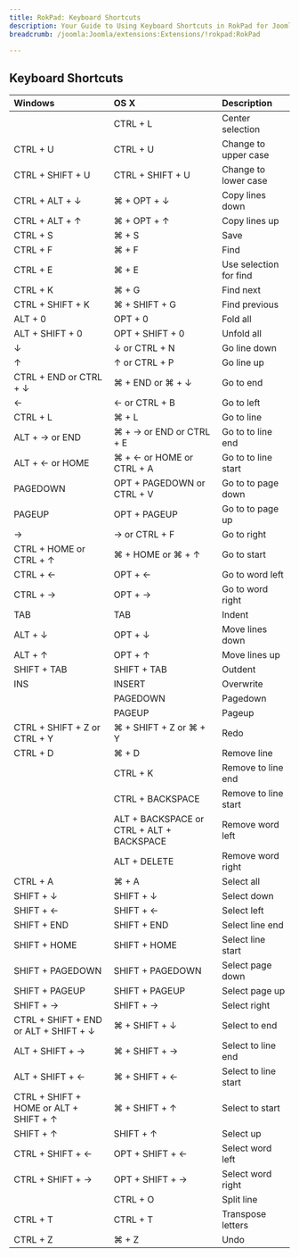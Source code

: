 ```yaml
---
title: RokPad: Keyboard Shortcuts
description: Your Guide to Using Keyboard Shortcuts in RokPad for Joomla
breadcrumb: /joomla:Joomla/extensions:Extensions/!rokpad:RokPad

---
```


Keyboard Shortcuts
-----


| Windows                     | OS X                | Description                   |
|:------------------|:----------------|:--------------------|
|                                     | CTRL + L                | Center selection             |
| CTRL + U                    | CTRL + U               | Change to upper case    |
| CTRL + SHIFT + U     | CTRL + SHIFT + U | Change to lower case     |
| CTRL + ALT + ↓         | ⌘ + OPT + ↓ | Copy lines down |
| CTRL + ALT + ↑ | ⌘ + OPT + ↑ | Copy lines up |
| CTRL + S | ⌘ + S | Save |
| CTRL + F | ⌘ + F | Find |
| CTRL + E | ⌘ + E | Use selection for find |
| CTRL + K | ⌘ + G | Find next |
| CTRL + SHIFT + K | ⌘ + SHIFT + G | Find previous |
| ALT + 0 | OPT + 0 | Fold all |
| ALT + SHIFT + 0 | OPT + SHIFT + 0 | Unfold all |
| ↓ | ↓ or CTRL + N | Go line down |
| ↑ | ↑ or CTRL + P | Go line up |
| CTRL + END or CTRL + ↓ | ⌘ + END or ⌘ + ↓ | Go to end |
| ← | ← or CTRL + B | Go to left |
| CTRL + L | ⌘ + L | Go to line |
| ALT + → or END | ⌘ + → or END or CTRL + E | Go to to line end |
| ALT + ← or HOME | ⌘ + ← or HOME or CTRL + A | Go to to line start |
| PAGEDOWN | OPT + PAGEDOWN or CTRL + V | Go to to page down |
| PAGEUP | OPT + PAGEUP | Go to to page up |
| → | → or CTRL + F | Go to right |
| CTRL + HOME or CTRL + ↑ | ⌘ + HOME or ⌘ + ↑ | Go to start |
| CTRL + ← | OPT + ← | Go to word left |
| CTRL + → | OPT + → | Go to word right |
| TAB | TAB | Indent |
| ALT + ↓ | OPT + ↓ | Move lines down |
| ALT + ↑ | OPT + ↑ | Move lines up |
| SHIFT + TAB | SHIFT + TAB | Outdent |
| INS | INSERT | Overwrite |
|  | PAGEDOWN | Pagedown |
|  | PAGEUP | Pageup |
| CTRL + SHIFT + Z or CTRL + Y| ⌘ + SHIFT + Z or ⌘ + Y | Redo |
| CTRL + D | ⌘ + D | Remove line |
|  | CTRL + K | Remove to line end |
|  | CTRL + BACKSPACE | Remove to line start |
|  | ALT + BACKSPACE or CTRL + ALT + BACKSPACE | Remove word left |
|  | ALT + DELETE | Remove word right |
| CTRL + A | ⌘ + A | Select all |
| SHIFT + ↓ | SHIFT + ↓ | Select down |
| SHIFT + ← | SHIFT + ← | Select left |
| SHIFT + END | SHIFT + END | Select line end |
| SHIFT + HOME | SHIFT + HOME | Select line start |
| SHIFT + PAGEDOWN | SHIFT + PAGEDOWN | Select page down |
| SHIFT + PAGEUP | SHIFT + PAGEUP | Select page up |
| SHIFT + → | SHIFT + → | Select right |
| CTRL + SHIFT + END or ALT + SHIFT + ↓ | ⌘ + SHIFT + ↓ | Select to end |
| ALT + SHIFT + → | ⌘ + SHIFT + → | Select to line end |
| ALT + SHIFT + ← | ⌘ + SHIFT + ← | Select to line start |
| CTRL + SHIFT + HOME or ALT + SHIFT + ↑ | ⌘ + SHIFT + ↑ | Select to start |
| SHIFT + ↑ | SHIFT + ↑ | Select up |
| CTRL + SHIFT + ← | OPT + SHIFT + ← | Select word left |
| CTRL + SHIFT + → | OPT + SHIFT + → | Select word right |
|  | CTRL + O | Split line |
| CTRL + T | CTRL + T | Transpose letters |
| CTRL + Z | ⌘ + Z | Undo |